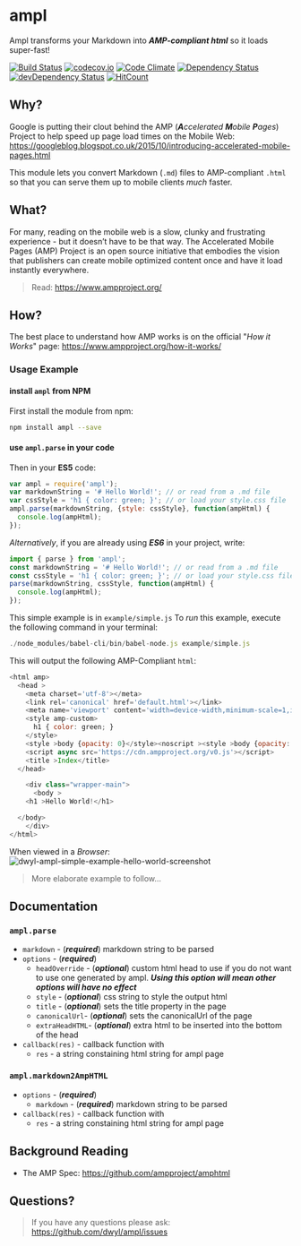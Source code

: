 # ampl

Ampl transforms your Markdown into ***AMP-compliant html*** so it loads super-fast!

[![Build Status](https://travis-ci.org/dwyl/ampl.svg?branch=master)](https://travis-ci.org/dwyl/ampl)
[![codecov.io](https://codecov.io/github/dwyl/ampl/coverage.svg?branch=master)](https://codecov.io/github/dwyl/ampl?branch=master)
[![Code Climate](https://codeclimate.com/github/dwyl/ampl/badges/gpa.svg)](https://codeclimate.com/github/dwyl/ampl)
[![Dependency Status](https://david-dm.org/dwyl/ampl.svg)](https://david-dm.org/dwyl/ampl)
[![devDependency Status](https://david-dm.org/dwyl/ampl/dev-status.svg)](https://david-dm.org/dwyl/ampl#info=devDependencies)
[![HitCount](https://hitt.herokuapp.com/dwyl/ampl.svg)](https://github.com/dwyl/ampl)

## Why?

Google is putting their clout behind the AMP
(_**A**ccelerated **M**obile **P**ages_) Project
to help speed up page load times on the Mobile Web:
https://googleblog.blogspot.co.uk/2015/10/introducing-accelerated-mobile-pages.html

This module lets you convert Markdown (`.md`) files to AMP-compliant `.html`
so that you can serve them up to mobile clients *much* faster.

## What?

For many, reading on the mobile web is a slow, clunky and frustrating experience - but it doesn’t have to be that way.
The Accelerated Mobile Pages (AMP) Project is an open source initiative that embodies the vision that publishers
can create mobile optimized content once and have it load instantly everywhere.

> Read: https://www.ampproject.org/

## How?

The best place to understand how AMP works is on
the official "*How it Works*" page:
https://www.ampproject.org/how-it-works/

### Usage Example

#### install `ampl` from NPM

First install the module from npm:

```sh
npm install ampl --save
```

#### use `ampl.parse` in your code

Then in your **ES5** code:

```js
var ampl = require('ampl');
var markdownString = '# Hello World!'; // or read from a .md file
var cssStyle = 'h1 { color: green; }'; // or load your style.css file
ampl.parse(markdownString, {style: cssStyle}, function(ampHtml) {
  console.log(ampHtml);
});
```

*Alternatively*, if you are already using ***ES6*** in your project, write:
```js
import { parse } from 'ampl';
const markdownString = '# Hello World!'; // or read from a .md file
const cssStyle = 'h1 { color: green; }'; // or load your style.css file
parse(markdownString, cssStyle, function(ampHtml) {
  console.log(ampHtml);
});
```

This simple example is in `example/simple.js`
To *run* this example, execute the following command in your terminal:

```js
./node_modules/babel-cli/bin/babel-node.js example/simple.js
```

This will output the following AMP-Compliant `html`:
```js
<html amp>
  <head >
    <meta charset='utf-8'></meta>
    <link rel='canonical' href='default.html'></link>
    <meta name='viewport' content='width=device-width,minimum-scale=1,initial-scale=1'></meta>
    <style amp-custom>
      h1 { color: green; }
    </style>
    <style >body {opacity: 0}</style><noscript ><style >body {opacity: 1}</style></noscript>
    <script async src='https://cdn.ampproject.org/v0.js'></script>
    <title >Index</title>
  </head>

    <div class="wrapper-main">
      <body >
    <h1 >Hello World!</h1>

  </body>
    </div>
</html>
```
When viewed in a *Browser*:
![dwyl-ampl-simple-example-hello-world-screenshot](https://cloud.githubusercontent.com/assets/194400/12456755/1ff076fc-bf99-11e5-869a-339d134cb50f.png)

> More elaborate example to follow...

## Documentation
### `ampl.parse`
 - `markdown` - (***required***) markdown string to be parsed
 - `options` - (***required***)
   - `headOverride` - (***optional***) custom html head to use if you do not want to use one generated by ampl. ***Using this option will mean other options will have no effect***
   - `style` - (***optional***) css string to style the output html
   - `title` - (***optional***) sets the title property in the page
   - `canonicalUrl`- (***optional***) sets the canonicalUrl of the page
   - `extraHeadHTML`- (***optional***) extra html to be inserted into the bottom of the head
 - `callback(res)` - callback function with
   - `res` - a string constaining html string for ampl page

### `ampl.markdown2AmpHTML`
 - `options` - (***required***)
   - `markdown` - (***required***) markdown string to be parsed 
 - `callback(res)` - callback function with
   - `res` - a string constaining html string for ampl page


## Background Reading

+ The AMP Spec: https://github.com/ampproject/amphtml

## Questions?

> If you have any questions please ask: https://github.com/dwyl/ampl/issues

